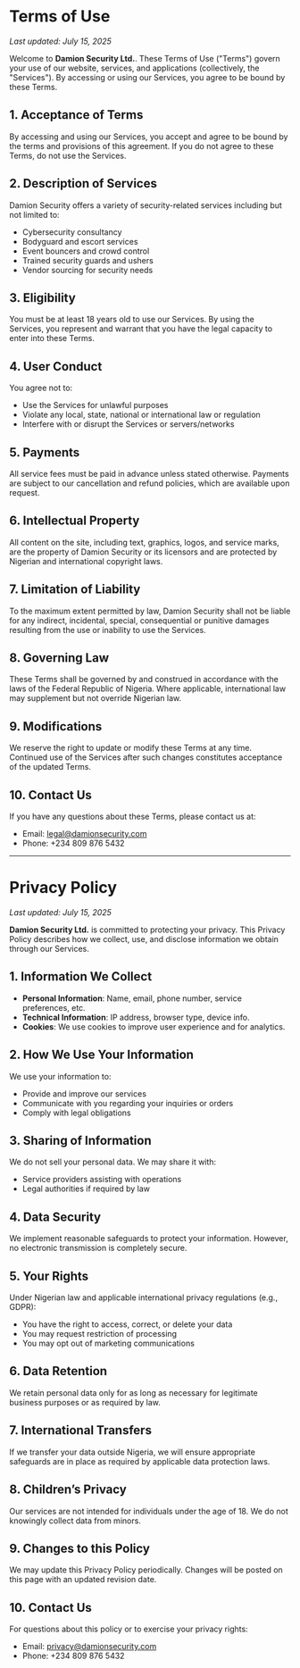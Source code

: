 # Terms of Use

*Last updated: July 15, 2025*

Welcome to **Damion Security Ltd.**. These Terms of Use ("Terms") govern your use of our website, services, and applications (collectively, the "Services"). By accessing or using our Services, you agree to be bound by these Terms.

## 1. Acceptance of Terms

By accessing and using our Services, you accept and agree to be bound by the terms and provisions of this agreement. If you do not agree to these Terms, do not use the Services.

## 2. Description of Services

Damion Security offers a variety of security-related services including but not limited to:

* Cybersecurity consultancy
* Bodyguard and escort services
* Event bouncers and crowd control
* Trained security guards and ushers
* Vendor sourcing for security needs

## 3. Eligibility

You must be at least 18 years old to use our Services. By using the Services, you represent and warrant that you have the legal capacity to enter into these Terms.

## 4. User Conduct

You agree not to:

* Use the Services for unlawful purposes
* Violate any local, state, national or international law or regulation
* Interfere with or disrupt the Services or servers/networks

## 5. Payments

All service fees must be paid in advance unless stated otherwise. Payments are subject to our cancellation and refund policies, which are available upon request.

## 6. Intellectual Property

All content on the site, including text, graphics, logos, and service marks, are the property of Damion Security or its licensors and are protected by Nigerian and international copyright laws.

## 7. Limitation of Liability

To the maximum extent permitted by law, Damion Security shall not be liable for any indirect, incidental, special, consequential or punitive damages resulting from the use or inability to use the Services.

## 8. Governing Law

These Terms shall be governed by and construed in accordance with the laws of the Federal Republic of Nigeria. Where applicable, international law may supplement but not override Nigerian law.

## 9. Modifications

We reserve the right to update or modify these Terms at any time. Continued use of the Services after such changes constitutes acceptance of the updated Terms.

## 10. Contact Us

If you have any questions about these Terms, please contact us at:

* Email: [legal@damionsecurity.com](mailto:legal@damionsecurity.com)
* Phone: +234 809 876 5432

---

# Privacy Policy

*Last updated: July 15, 2025*

**Damion Security Ltd.** is committed to protecting your privacy. This Privacy Policy describes how we collect, use, and disclose information we obtain through our Services.

## 1. Information We Collect

* **Personal Information**: Name, email, phone number, service preferences, etc.
* **Technical Information**: IP address, browser type, device info.
* **Cookies**: We use cookies to improve user experience and for analytics.

## 2. How We Use Your Information

We use your information to:

* Provide and improve our services
* Communicate with you regarding your inquiries or orders
* Comply with legal obligations

## 3. Sharing of Information

We do not sell your personal data. We may share it with:

* Service providers assisting with operations
* Legal authorities if required by law

## 4. Data Security

We implement reasonable safeguards to protect your information. However, no electronic transmission is completely secure.

## 5. Your Rights

Under Nigerian law and applicable international privacy regulations (e.g., GDPR):

* You have the right to access, correct, or delete your data
* You may request restriction of processing
* You may opt out of marketing communications

## 6. Data Retention

We retain personal data only for as long as necessary for legitimate business purposes or as required by law.

## 7. International Transfers

If we transfer your data outside Nigeria, we will ensure appropriate safeguards are in place as required by applicable data protection laws.

## 8. Children’s Privacy

Our services are not intended for individuals under the age of 18. We do not knowingly collect data from minors.

## 9. Changes to this Policy

We may update this Privacy Policy periodically. Changes will be posted on this page with an updated revision date.

## 10. Contact Us

For questions about this policy or to exercise your privacy rights:

* Email: [privacy@damionsecurity.com](mailto:privacy@damionsecurity.com)
* Phone: +234 809 876 5432
